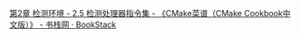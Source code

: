 [第2章 检测环境 - 2.5 检测处理器指令集 - 《CMake菜谱（CMake Cookbook中文版）》 - 书栈网 · BookStack](https://www.bookstack.cn/read/CMake-Cookbook/content-chapter2-2.5-chinese.md)